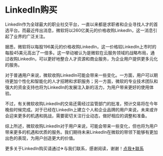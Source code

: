 # LinkedIn购买

LinkedIn作为全球最大的职业社交平台，一直以来都是求职者和企业寻找人才的首选平台。而最近传出消息，微软将以260亿美元的价格收购LinkedIn，这一消息引起了业界的广泛关注。

据悉，微软将以每股196美元的价格收购LinkedIn，这一价格较LinkedIn上市时的每股45美元高出了一倍多。这一举动被认为是微软在云服务领域的战略布局，通过收购LinkedIn，可以更好地整合人才资源和商业服务，为企业用户提供更多元化的服务。

对于普通用户来说，微软收购LinkedIn可能会带来一些变化。一方面，用户可以期待更加个性化和智能化的人才招聘和求职服务；另一方面，微软的专业技术团队和强大的资金支持也将为LinkedIn的发展注入新的活力，为用户带来更好的使用体验。

不过，有关微软收购LinkedIn的交易还需经过监管部门的批准，预计交易将在今年晚些时候完成。对于已经在LinkedIn上建立个人和企业品牌的用户来说，未来或许会迎来更多的机遇和挑战，需要密切关注行业动态，做好相应的调整和准备。

综上所述，微软收购LinkedIn对于用户来说，可能会带来一些变化，但也将为用户带来更多的机遇和优质的服务。我们期待未来LinkedIn在微软的带领下能够有更加出色的表现，为用户创造更大的价值。

更多关于LinkedIn购买请通过✈与我们联系，感谢阅读，谢谢！[点我✈联系](https://acc.k02.cc)